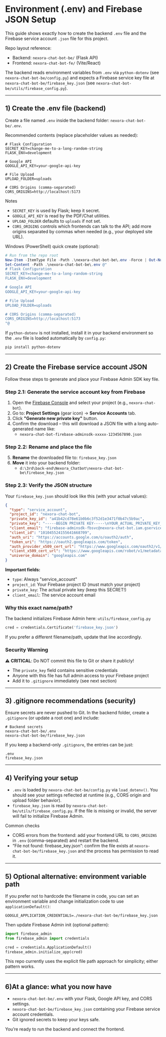 # Environment (.env) and Firebase JSON Setup

This guide shows exactly how to create the backend `.env` file and the Firebase service account `.json` file for this project.

Repo layout reference:

- Backend: `nexora-chat-bot-be/` (Flask API)
- Frontend: `nexora-chat-bot-fe/` (Vite/React)

The backend reads environment variables from `.env` via `python-dotenv` (see `nexora-chat-bot-be/config.py`) and expects a Firebase service key file at `nexora-chat-bot-be/firebase_key.json` (see `nexora-chat-bot-be/utils/firebase_config.py`).

---

## **1**) Create the .env file (backend)

Create a file named `.env` inside the backend folder: `nexora-chat-bot-be/.env`.

Recommended contents (replace placeholder values as needed):

```
# Flask Configuration
SECRET_KEY=change-me-to-a-long-random-string
FLASK_ENV=development

# Google API
GOOGLE_API_KEY=your-google-api-key

# File Upload
UPLOAD_FOLDER=uploads

# CORS Origins (comma-separated)
CORS_ORIGINS=http://localhost:5173
```

Notes
- `SECRET_KEY` is used by Flask; keep it secret.
- `GOOGLE_API_KEY` is read by the PDF/Chat utilities.
- `UPLOAD_FOLDER` defaults to `uploads` if not set.
- `CORS_ORIGINS` controls which frontends can talk to the API; add more origins separated by commas when needed (e.g., your deployed site URL).

Windows (PowerShell) quick create (optional):

```powershell
# Run from the repo root
New-Item -ItemType File -Path .\nexora-chat-bot-be\.env -Force | Out-Null
Set-Content -Path .\nexora-chat-bot-be\.env @"
# Flask Configuration
SECRET_KEY=change-me-to-a-long-random-string
FLASK_ENV=development

# Google API
GOOGLE_API_KEY=your-google-api-key

# File Upload
UPLOAD_FOLDER=uploads

# CORS Origins (comma-separated)
CORS_ORIGINS=http://localhost:5173
"@
```

If `python-dotenv` is not installed, install it in your backend environment so the `.env` file is loaded automatically by `config.py`:

```powershell
pip install python-dotenv
```

---

## 2) Create the Firebase service account JSON

Follow these steps to generate and place your Firebase Admin SDK key file.

### Step 2.1: Generate the service account key from Firebase

1. Open the [Firebase Console](https://console.firebase.google.com/) and select your project (e.g., `nexora-chat-bot`).
2. Go to: **Project Settings** (gear icon) → **Service Accounts** tab.
3. Click **"Generate new private key"** button.
4. Confirm the download – this will download a JSON file with a long auto-generated name like:
   - `nexora-chat-bot-firebase-adminsdk-xxxxx-1234567890.json`

### Step 2.2: Rename and place the file

5. **Rename** the downloaded file to: `firebase_key.json`
6. **Move** it into your backend folder:
   - `d:\3rd\back-end\Nexora_Chatbot\nexora-chat-bot-be\firebase_key.json`

### Step 2.3: Verify the JSON structure

Your `firebase_key.json` should look like this (with your actual values):

```json
{
  "type": "service_account",
  "project_id": "nexora-chat-bot",
  "private_key_id": "a41b42cd78e61b0b6c3f52d1e3471f0b47c5b9ac",
  "private_key": "-----BEGIN PRIVATE KEY-----\nYOUR_ACTUAL_PRIVATE_KEY_HERE\n-----END PRIVATE KEY-----\n",
  "client_email": "firebase-adminsdk-fbsvc@nexora-chat-bot.iam.gserviceaccount.com",
  "client_id": "101045524155641668709",
  "auth_uri": "https://accounts.google.com/o/oauth2/auth",
  "token_uri": "https://oauth2.googleapis.com/token",
  "auth_provider_x509_cert_url": "https://www.googleapis.com/oauth2/v1/certs",
  "client_x509_cert_url": "https://www.googleapis.com/robot/v1/metadata/x509/firebase-adminsdk-xxxxx@nexora-chat-bot.iam.gserviceaccount.com",
  "universe_domain": "googleapis.com"
}
```

**Important fields:**
- `type`: Always "service_account"
- `project_id`: Your Firebase project ID (must match your project)
- `private_key`: The actual private key (keep this SECRET!)
- `client_email`: The service account email

### Why this exact name/path?

The backend initializes Firebase Admin here: `utils/firebase_config.py`
```python
cred = credentials.Certificate('firebase_key.json')
```
If you prefer a different filename/path, update that line accordingly.

### Security Warning

⚠️ **CRITICAL**: Do NOT commit this file to Git or share it publicly!
- The `private_key` field contains sensitive credentials
- Anyone with this file has full admin access to your Firebase project
- Add it to `.gitignore` immediately (see next section)

---

## **3**) .gitignore recommendations (security)

Ensure secrets are never pushed to Git. In the backend folder, create a `.gitignore` (or update a root one) and include:

```
# Backend secrets
nexora-chat-bot-be/.env
nexora-chat-bot-be/firebase_key.json
```

If you keep a backend-only `.gitignore`, the entries can be just:

```
.env
firebase_key.json
```

---

## **4**) Verifying your setup

- `.env` is loaded by `nexora-chat-bot-be/config.py` via `load_dotenv()`. You should see your settings reflected at runtime (e.g., CORS origin and upload folder behavior).
- `firebase_key.json` is read by `nexora-chat-bot-be/utils/firebase_config.py`. If the file is missing or invalid, the server will fail to initialize Firebase Admin.

Common checks
- CORS errors from the frontend: add your frontend URL to `CORS_ORIGINS` in `.env` (comma-separated) and restart the backend.
- “File not found: firebase_key.json”: confirm the file exists at `nexora-chat-bot-be/firebase_key.json` and the process has permission to read it.

---

## **5**) Optional alternative: environment variable path

If you prefer not to hardcode the filename in code, you can set an environment variable and change initialization code to use `applicationDefault()`:

```
GOOGLE_APPLICATION_CREDENTIALS=./nexora-chat-bot-be/firebase_key.json
```

Then update Firebase Admin init (optional pattern):

```python
import firebase_admin
from firebase_admin import credentials

cred = credentials.ApplicationDefault()
firebase_admin.initialize_app(cred)
```

This repo currently uses the explicit file path approach for simplicity; either pattern works.

---

## **6**)At a glance: what you now have

- `nexora-chat-bot-be/.env` with your Flask, Google API key, and CORS settings.
- `nexora-chat-bot-be/firebase_key.json` containing your Firebase service account credentials.
- Git ignored secrets to keep your keys safe.

You’re ready to run the backend and connect the frontend.

